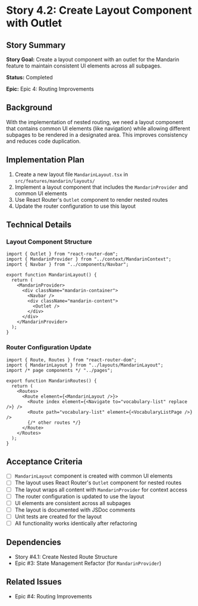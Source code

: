 # Story 4.2: Create Layout Component with Outlet

## Story Summary

**Story Goal:** Create a layout component with an outlet for the Mandarin feature to maintain consistent UI elements across all subpages.

**Status:** Completed

**Epic:** Epic 4: Routing Improvements

## Background

With the implementation of nested routing, we need a layout component that contains common UI elements (like navigation) while allowing different subpages to be rendered in a designated area. This improves consistency and reduces code duplication.

## Implementation Plan

1. Create a new layout file `MandarinLayout.tsx` in `src/features/mandarin/layouts/`
2. Implement a layout component that includes the `MandarinProvider` and common UI elements
3. Use React Router's `Outlet` component to render nested routes
4. Update the router configuration to use this layout

## Technical Details

### Layout Component Structure

```tsx
import { Outlet } from "react-router-dom";
import { MandarinProvider } from "../context/MandarinContext";
import { Navbar } from "../components/Navbar";

export function MandarinLayout() {
  return (
    <MandarinProvider>
      <div className="mandarin-container">
        <Navbar />
        <div className="mandarin-content">
          <Outlet />
        </div>
      </div>
    </MandarinProvider>
  );
}
```

### Router Configuration Update

```tsx
import { Route, Routes } from "react-router-dom";
import { MandarinLayout } from "../layouts/MandarinLayout";
import /* page components */ "../pages";

export function MandarinRoutes() {
  return (
    <Routes>
      <Route element={<MandarinLayout />}>
        <Route index element={<Navigate to="vocabulary-list" replace />} />
        <Route path="vocabulary-list" element={<VocabularyListPage />} />
        {/* other routes */}
      </Route>
    </Routes>
  );
}
```

## Acceptance Criteria

- [ ] `MandarinLayout` component is created with common UI elements
- [ ] The layout uses React Router's `Outlet` component for nested routes
- [ ] The layout wraps all content with `MandarinProvider` for context access
- [ ] The router configuration is updated to use the layout
- [ ] UI elements are consistent across all subpages
- [ ] The layout is documented with JSDoc comments
- [ ] Unit tests are created for the layout
- [ ] All functionality works identically after refactoring

## Dependencies

- Story #4.1: Create Nested Route Structure
- Epic #3: State Management Refactor (for `MandarinProvider`)

## Related Issues

- Epic #4: Routing Improvements
